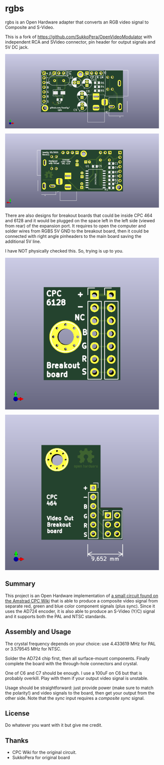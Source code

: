 # rgbs
rgbs is an Open Hardware adapter that converts an RGB video signal to Composite and S-Video.

This is a fork of https://github.com/SukkoPera/OpenVideoModulator with independent RCA and SVideo connector, pin header for output signals and 5V DC jack.

![PCB top](https://raw.githubusercontent.com/issalig/OpenVideoModulator/master/img/OpenVideoModulator_top.png)

![PCB bottom](https://raw.githubusercontent.com/issalig/OpenVideoModulator/master/img/OpenVideoModulator_bottom.png)

There are also designs for breakout boards that could be inside CPC 464 and 6128 and it would be plugged on the space left in the left side (viewed from rear) of the expansion port. 
It requires to open the computer and solder wires from RGBS 5V GND to the breakout board, then it could be connected with right angle pinheaders to the main board saving the additional 5V line.

I have NOT physically checked this. So, trying is up to you.

![6128 top](https://raw.githubusercontent.com/issalig/OpenVideoModulator/master/img/cpc6128_internal_video_top.png)

![464 top](https://raw.githubusercontent.com/issalig/OpenVideoModulator/master/img/cpc464_internal_video_top.png)

## Summary
This project is an Open Hardware implementation of [a small circuit found on the Amstrad CPC Wiki](http://www.cpcwiki.eu/index.php/RGB_SVideo) that is able to produce a composite video signal from separate red, green and blue color component signals (plus sync). Since it uses the AD724 encoder, it is also able to produce an S-Video (Y/C) signal and it supports both the PAL and NTSC standards.


## Assembly and Usage

The crystal frequency depends on your choice: use 4.433619 MHz for PAL or 3.579545 MHz for NTSC.

Solder the AD724 chip first, then all surface-mount components. Finally complete the board with the through-hole connectors and crystal.

One of C6 and C7 should be enough. I use a 100uF on C6 but that is probably overkill. Play with them if your output video signal is unstable.

Usage should be straightforward: just provide power (make sure to match the polarity!) and video signals to the board, then get your output from the other side. Note that the *sync* input requires a *composite sync* signal.

## License
 Do whatever you want with it but give me credit.
 
## Thanks
- CPC Wiki for the original circuit.
- SukkoPera for original board
